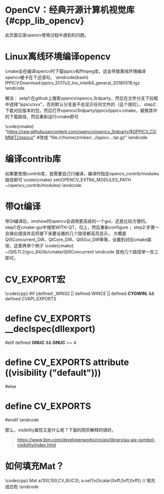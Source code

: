 OpenCV：经典开源计算机视觉库{#cpp_lib_opencv}
==================

此页面记录opencv使用过程中遇到的问题。


# Linux离线环境编译opencv
cmake会在编译opencv时下载ippicv和ffmpeg库，这会导致离线环境编译opencv被卡在下述语句。
\endcode{bash}
IPPICV:Download:ippicv_2017u3_lnx_intel64_general_20180518.tgz
\endcode

解法：
setp1:在github上搜索opencv/opencv_3rdparty，然后在文件分支下拉框中选择“ippicv/xxx”，否则默认分支是不会显示任何文件的（这个很坑）。
step2:下载对应版本的包，然后打开opencv/3rdparty/ippicv/ippicv.cmake，替换其中的下载路径，然后重新运行cmake即可

\code{cmake}
"https://raw.githubusercontent.com/opencv/opencv_3rdparty/${IPPICV_COMMIT}/ippicv/"
#改成
"file:///home/zrinker/.../ippicv....tar.gz"
\endcode


# 编译contrib库
如果要使用contrib库，就需要自己行编译，编译时指定opencv_contrib/modules路径即可
\code{cmake}
set(OPENCV_EXTRA_MODULES_PATH ~/opencv_contrib/modules)
\endcode


# 带Qt编译
带Qt编译后，imshow时opencv会调用更高级的一个gui，还是比较方便的。
step1:在cmake-gui中搜索WITH-QT，勾上，然后重新configure；
step2:步骤一会弹出错误并且将接下来要设置的几个路径都高亮显示， 大概是Qt5Concurrent_DIR、QtCore_DIR、Qt5Gui_DIR等等，设置到对应cmake路径，这里再举个例子
\code{cmake}
~/Qt5.11.2/gcc_64/lib/cmake/Qt5Concurrent
\endcode
其他几个路径举一反三即可。


# CV_EXPORT宏

\code{cpp}
#if (defined _WIN32 || defined WINCE || defined __CYGWIN__) && defined CVAPI_EXPORTS
#  define CV_EXPORTS __declspec(dllexport)
#elif defined __GNUC__ && __GNUC__ >= 4
#  define CV_EXPORTS __attribute__ ((visibility ("default")))
#else
#  define CV_EXPORTS
#endif
\endcode

那么，visibility属性又是什么呢？下面的网页解释的很好。

> https://www.ibm.com/developerworks/cn/aix/library/au-aix-symbol-visibility/index.html


# 如何填充Mat？

\code{cpp}
Mat a(100,100,CV_8UC3);
a.setTo(Scalar(0xff,0xff,0xff)) // 填充成白色
\endcode

